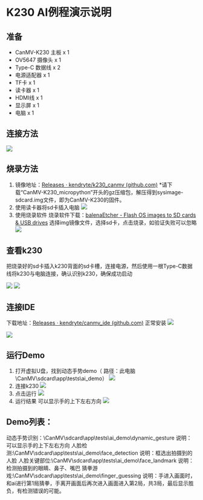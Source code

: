 # K230 AI例程演示说明
## 准备

- CanMV-K230 主板 x 1
- OV5647 摄像头 x 1
- Type-C 数据线 x 2
- 电源适配器 x 1
- TF卡 x 1
- 读卡器 x 1
- HDMI线 x 1
- 显示屏 x 1
- 电脑 x 1
## 连接方法

![](../../images/k230_12.png)
## 烧录方法

1. 镜像地址：[Releases · kendryte/k230_canmv (github.com)](https://github.com/kendryte/k230_canmv/releases)
*请下载“CanMV-K230_micropython”开头的gz压缩包，解压得到sysimage-sdcard.img文件，即为CanMV-K230的固件。
2. 使用读卡器将sd卡插入电脑
![](../../images/k230_13.png)
3. 使用烧录软件
烧录软件下载：[balenaEtcher - Flash OS images to SD cards & USB drives](https://etcher.balena.io/)
选择img镜像文件，选择sd卡，点击烧录，如验证失败可以忽略
![](../../images/k230_2.png)
## 查看k230
把烧录好的sd卡插入k230背面的sd卡槽，连接电源，然后使用一根Type-C数据线将k230与电脑连接，确认识别k230，确保成功启动

![](../../images/k230_3.png)
![](../../images/k230_4.png)

## 连接IDE

下载地址：[Releases · kendryte/canmv_ide (github.com)](https://github.com/kendryte/canmv_ide/releases)
正常安装
![](../../images/k230_5.png)

![](../../images/k230_8.png)
## 运行Demo

1. 打开虚拟U盘，找到动态手势demo（ 路径：此电脑\CanMV\sdcard\app\tests\ai_demo）
![](../../images/k230_15.png)
2. 连接k230
![](../../images/k230_16.png)
3. 点击运行
![](../../images/k230_17.png)
4. 运行结果
可以显示手的上下左右方向
![](../../images/k230_18.png)
## Demo列表：
动态手势识别：\CanMV\sdcard\app\tests\ai_demo\dynamic_gesture
说明：可以显示手的上下左右方向
人脸检测:\CanMV\sdcard\app\tests\ai_demo\face_detection
说明：框选出拍摄到的人脸
人脸关键部位:\CanMV\sdcard\app\tests\ai_demo\face_landmark
说明：检测拍摄到的眼睛、鼻子、嘴巴
猜拳游戏:\CanMV\sdcard\app\tests\ai_demo\finger_guessing
说明：手进入画面时，和ai进行第1局猜拳，手离开画面后再次进入画面进入第2局，共3局，最后显示胜负，有检测错误的可能。

